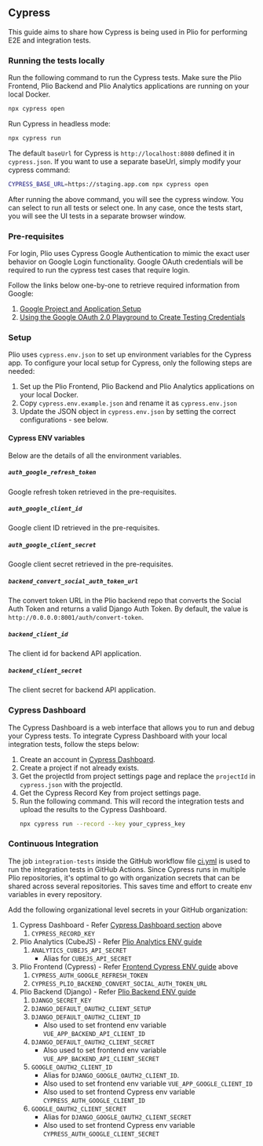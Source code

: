 ## Cypress
This guide aims to share how Cypress is being used in Plio for performing E2E and integration tests.

### Running the tests locally
Run the following command to run the Cypress tests. Make sure the Plio Frontend, Plio Backend and Plio Analytics applications are running on your local Docker.
```sh
npx cypress open
```

Run Cypress in headless mode:
```sh
npx cypress run
```

The default `baseUrl` for Cypress is `http://localhost:8080` defined it in `cypress.json`. If you want to use a separate baseUrl, simply modify your cypress command:
```sh
CYPRESS_BASE_URL=https://staging.app.com npx cypress open
```

After running the above command, you will see the cypress window. You can select to run all tests or select one. In any case, once the tests start, you will see the UI tests in a separate browser window.

### Pre-requisites
For login, Plio uses Cypress Google Authentication to mimic the exact user behavior on Google Login functionality. Google OAuth credentials will be required to run the cypress test cases that require login.

Follow the links below one-by-one to retrieve required information from Google:

1. [Google Project and Application Setup](https://docs.cypress.io/guides/testing-strategies/google-authentication#Google-Developer-Console-Setup)
2. [Using the Google OAuth 2.0 Playground to Create Testing Credentials](https://docs.cypress.io/guides/testing-strategies/google-authentication#Using-the-Google-OAuth-2-0-Playground-to-Create-Testing-Credentials)

### Setup
Plio uses `cypress.env.json` to set up environment variables for the Cypress app. To configure your local setup for Cypress, only the following steps are needed:
1. Set up the Plio Frontend, Plio Backend and Plio Analytics applications on your local Docker.
2. Copy `cypress.env.example.json` and rename it as `cypress.env.json`
3. Update the JSON object in `cypress.env.json` by setting the correct configurations - see below.

#### Cypress ENV variables
 Below are the details of all the environment variables.
##### `auth_google_refresh_token`
Google refresh token retrieved in the pre-requisites.

##### `auth_google_client_id`
Google client ID retrieved in the pre-requisites.

##### `auth_google_client_secret`
Google client secret retrieved in the pre-requisites.

##### `backend_convert_social_auth_token_url`
The convert token URL in the Plio backend repo that converts the Social Auth Token and returns a valid Django Auth Token. By default, the value is `http://0.0.0.0:8001/auth/convert-token`.

##### `backend_client_id`
The client id for backend API application.

##### `backend_client_secret`
The client secret for backend API application.


### Cypress Dashboard
The Cypress Dashboard is a web interface that allows you to run and debug your Cypress tests. To integrate Cypress Dashboard with your local integration tests, follow the steps below:
1.  Create an account in [Cypress Dashboard](https://dashboard.cypress.io/).
2.  Create a project if not already exists.
3.  Get the projectId from project settings page and replace the `projectId` in `cypress.json` with the projectId.
4.  Get the Cypress Record Key from project settings page.
5.  Run the following command. This will record the integration tests and upload the results to the Cypress Dashboard.
    ```sh
    npx cypress run --record --key your_cypress_key
    ```

### Continuous Integration
The job `integration-tests` inside the GitHub workflow file [ci.yml](../github/../.github/workflows/ci.yml) is used to run the integration tests in GitHub Actions. Since Cypress runs in multiple Plio repositories, it's optimal to go with organization secrets that can be shared across several repositories. This saves time and effort to create env variables in every repository.

Add the following organizational level secrets in your GitHub organization:
1. Cypress Dashboard - Refer [Cypress Dashboard section](#cypress-dashboard) above
   1. `CYPRESS_RECORD_KEY`
2. Plio Analytics (CubeJS) - Refer [Plio Analytics ENV guide](https://github.com/avantifellows/plio-analytics/blob/master/docs/ENV.md)
   1. `ANALYTICS_CUBEJS_API_SECRET`
      - Alias for `CUBEJS_API_SECRET`
3. Plio Frontend (Cypress) - Refer [Frontend Cypress ENV guide](#cypress-env-variables) above
   1. `CYPRESS_AUTH_GOOGLE_REFRESH_TOKEN`
   2. `CYPRESS_PLIO_BACKEND_CONVERT_SOCIAL_AUTH_TOKEN_URL`
4. Plio Backend (Django) - Refer [Plio Backend ENV guide](https://github.com/avantifellows/plio-backend/blob/master/docs/ENV.md)
   1. `DJANGO_SECRET_KEY`
   2. `DJANGO_DEFAULT_OAUTH2_CLIENT_SETUP`
   3. `DJANGO_DEFAULT_OAUTH2_CLIENT_ID`
      - Also used to set frontend env variable `VUE_APP_BACKEND_API_CLIENT_ID`
   4. `DJANGO_DEFAULT_OAUTH2_CLIENT_SECRET`
      - Also used to set frontend env variable `VUE_APP_BACKEND_API_CLIENT_SECRET`
   5. `GOOGLE_OAUTH2_CLIENT_ID`
      - Alias for `DJANGO_GOOGLE_OAUTH2_CLIENT_ID`.
      - Also used to set frontend env variable `VUE_APP_GOOGLE_CLIENT_ID`
      - Also used to set frontend Cypress env variable `CYPRESS_AUTH_GOOGLE_CLIENT_ID`
   6. `GOOGLE_OAUTH2_CLIENT_SECRET`
      - Alias for `DJANGO_GOOGLE_OAUTH2_CLIENT_SECRET`
      - Also used to set frontend Cypress env variable `CYPRESS_AUTH_GOOGLE_CLIENT_SECRET`
